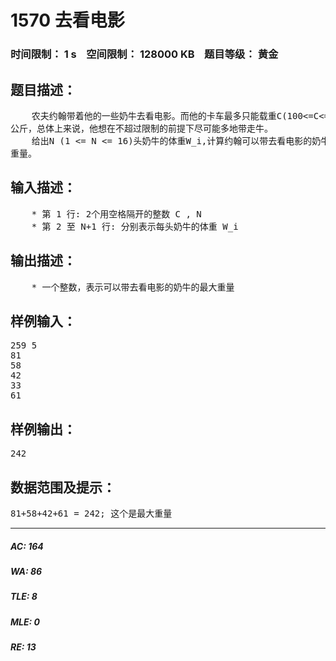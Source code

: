 # 1570 去看电影   
### 时间限制： 1 s&nbsp;&nbsp;&nbsp;&nbsp;空间限制： 128000 KB&nbsp;&nbsp;&nbsp;&nbsp;题目等级： 黄金  
## 题目描述：  

<pre>
    农夫约翰带着他的一些奶牛去看电影。而他的卡车最多只能载重C(100<=C<=5000)  
公斤，总体上来说，他想在不超过限制的前提下尽可能多地带走牛。
    给出N (1 <= N <= 16)头奶牛的体重W_i,计算约翰可以带去看电影的奶牛的最大  
重量。
</pre>
  
  
## 输入描述：  

<pre>
    * 第 1 行: 2个用空格隔开的整数 C , N
    * 第 2 至 N+1 行: 分别表示每头奶牛的体重 W_i
</pre>
  
  
## 输出描述：  

<pre>
    * 一个整数，表示可以带去看电影的奶牛的最大重量
</pre>
  
  
## 样例输入：  

<pre>
259 5  
81  
58  
42  
33  
61
</pre>
  
  
## 样例输出：  

<pre>
242
</pre>
  
  
## 数据范围及提示：  

<pre>
81+58+42+61 = 242; 这个是最大重量
</pre>
  
  
***  

##### AC: 164  
##### WA: 86  
##### TLE: 8  
##### MLE: 0  
##### RE: 13  
